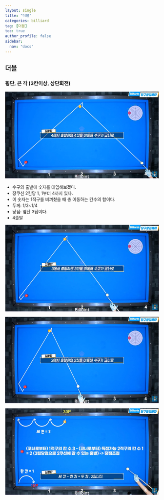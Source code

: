 ```yaml
---
layout: single
title: "더블"
categories: billiard
tag: [더블] 
toc: true
author_profile: false
sidebar:
  nav: "docs"
---
```


## 더블

### 횡단, 큰 각 (3칸이상, 상단회전)

[![더블_4출발](/images/더블_4출발.png)](/images/더블_4출발.png)
- 수구의 출발에 숫자를 대입해보겠다.
- 장쿠션 2칸당 1, 1부터 4까지 있다. 
- 이 숫자는 1적구를 비껴쳤을 때 총 이동하는 칸수의 합이다.
- 두께: 1/3~1/4
- 당점: 옆단 3팁이다.
- 4출발

[![더블_3출발](/images/더블_3출발.png)](/images/더블_3출발.png)

[![더블_2출발](/images/더블_2출발.png)](/images/더블_2출발.png)

[![더블_계산방법1](/images/더블_계산방법1.png)](/images/더블_계산방법1.png)
